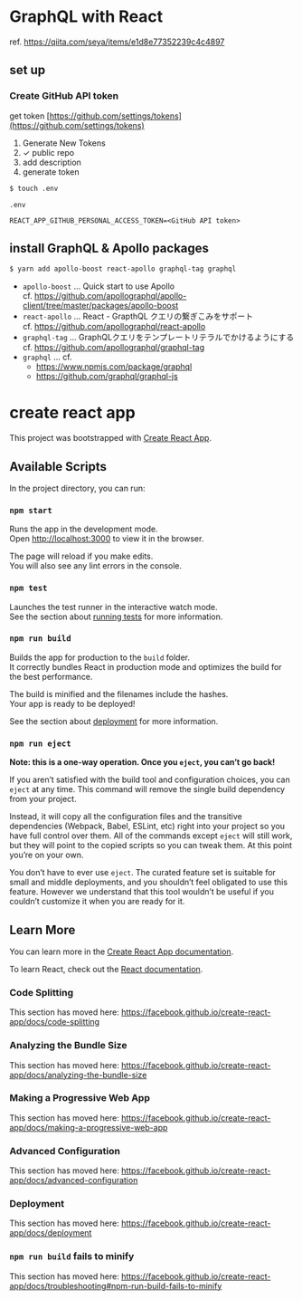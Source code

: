 # GraphQL with React

ref. https://qiita.com/seya/items/e1d8e77352239c4c4897

## set up

### Create GitHub API token

get token [https://github.com/settings/tokens](https://github.com/settings/tokens)

1. Generate New Tokens
1. ✓ public repo
1. add description
1. generate token

```sh
$ touch .env
```

`.env`
```
REACT_APP_GITHUB_PERSONAL_ACCESS_TOKEN=<GitHub API token>
```

## install GraphQL & Apollo packages

```sh
$ yarn add apollo-boost react-apollo graphql-tag graphql
```

- `apollo-boost` ... Quick start to use Apollo  
  cf. https://github.com/apollographql/apollo-client/tree/master/packages/apollo-boost
- `react-apollo` ... React - GrapthQL クエリの繋ぎこみをサポート  
  cf. https://github.com/apollographql/react-apollo
- `graphql-tag` ... GraphQLクエリをテンプレートリテラルでかけるようにする  
  cf. https://github.com/apollographql/graphql-tag
- `graphql` ... cf.  
  - https://www.npmjs.com/package/graphql  
  - https://github.com/graphql/graphql-js

# create react app

This project was bootstrapped with [Create React App](https://github.com/facebook/create-react-app).

## Available Scripts

In the project directory, you can run:

### `npm start`

Runs the app in the development mode.<br>
Open [http://localhost:3000](http://localhost:3000) to view it in the browser.

The page will reload if you make edits.<br>
You will also see any lint errors in the console.

### `npm test`

Launches the test runner in the interactive watch mode.<br>
See the section about [running tests](https://facebook.github.io/create-react-app/docs/running-tests) for more information.

### `npm run build`

Builds the app for production to the `build` folder.<br>
It correctly bundles React in production mode and optimizes the build for the best performance.

The build is minified and the filenames include the hashes.<br>
Your app is ready to be deployed!

See the section about [deployment](https://facebook.github.io/create-react-app/docs/deployment) for more information.

### `npm run eject`

**Note: this is a one-way operation. Once you `eject`, you can’t go back!**

If you aren’t satisfied with the build tool and configuration choices, you can `eject` at any time. This command will remove the single build dependency from your project.

Instead, it will copy all the configuration files and the transitive dependencies (Webpack, Babel, ESLint, etc) right into your project so you have full control over them. All of the commands except `eject` will still work, but they will point to the copied scripts so you can tweak them. At this point you’re on your own.

You don’t have to ever use `eject`. The curated feature set is suitable for small and middle deployments, and you shouldn’t feel obligated to use this feature. However we understand that this tool wouldn’t be useful if you couldn’t customize it when you are ready for it.

## Learn More

You can learn more in the [Create React App documentation](https://facebook.github.io/create-react-app/docs/getting-started).

To learn React, check out the [React documentation](https://reactjs.org/).

### Code Splitting

This section has moved here: https://facebook.github.io/create-react-app/docs/code-splitting

### Analyzing the Bundle Size

This section has moved here: https://facebook.github.io/create-react-app/docs/analyzing-the-bundle-size

### Making a Progressive Web App

This section has moved here: https://facebook.github.io/create-react-app/docs/making-a-progressive-web-app

### Advanced Configuration

This section has moved here: https://facebook.github.io/create-react-app/docs/advanced-configuration

### Deployment

This section has moved here: https://facebook.github.io/create-react-app/docs/deployment

### `npm run build` fails to minify

This section has moved here: https://facebook.github.io/create-react-app/docs/troubleshooting#npm-run-build-fails-to-minify
